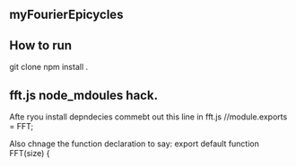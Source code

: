 
## myFourierEpicycles







## How to run

git clone 
npm install .



## fft.js node_mdoules hack. 

Afte ryou install depndecies commebt out this line in fft.js
//module.exports = FFT;

Also chnage the function declaration to say:
export default function FFT(size) {





